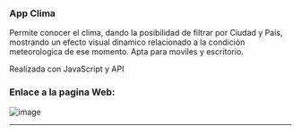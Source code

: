 ###  App Clima
Permite conocer el clima, dando la posibilidad de filtrar por Ciudad y País,  mostrando un efecto visual dinamico relacionado a la condición meteorologica de ese momento.
Apta para moviles y escritorio.

Realizada con JavaScript y API 

### Enlace a la pagina Web:



![image](https://user-images.githubusercontent.com/66577149/113794210-65f16a80-9720-11eb-8311-2cbec1464906.png)

------------

